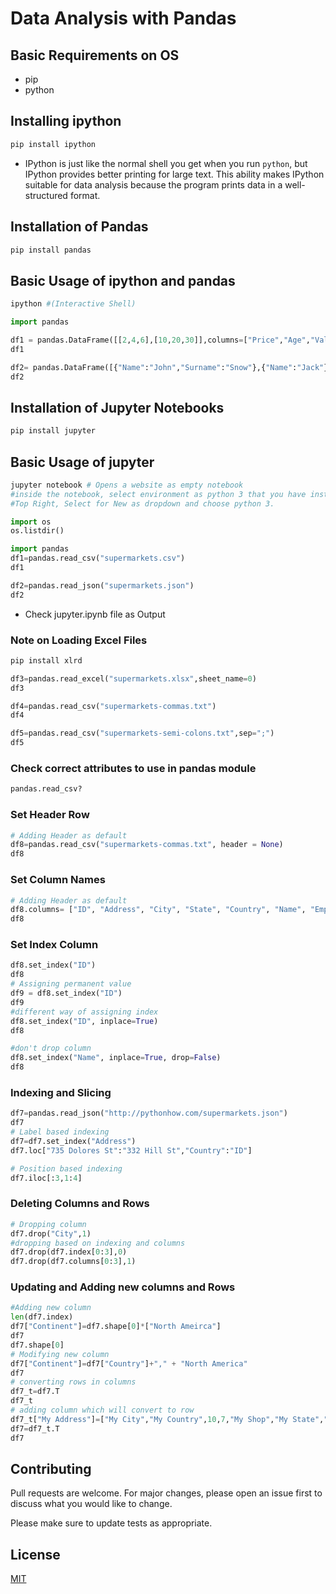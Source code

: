 # Data Analysis with Pandas

## Basic Requirements on OS
* pip
* python

## Installing ipython
```bash
pip install ipython
```
* IPython is just like the normal shell you get when you run `python`, but IPython provides better printing for large text. This ability makes IPython suitable for data analysis because the program prints data in a well-structured format.

## Installation of Pandas
``` bash
pip install pandas
```

## Basic Usage of ipython and pandas
```python
ipython #(Interactive Shell)

import pandas

df1 = pandas.DataFrame([[2,4,6],[10,20,30]],columns=["Price","Age","Value"],index=["First","Second"])
df1

df2= pandas.DataFrame([{"Name":"John","Surname":"Snow"},{"Name":"Jack"}])
df2
```
## Installation of Jupyter Notebooks
``` bash
pip install jupyter
```
## Basic Usage of jupyter
```bash
jupyter notebook # Opens a website as empty notebook
#inside the notebook, select environment as python 3 that you have installed on your machine.
#Top Right, Select for New as dropdown and choose python 3.
```
```python
import os
os.listdir()

import pandas
df1=pandas.read_csv("supermarkets.csv")
df1

df2=pandas.read_json("supermarkets.json")
df2
```
* Check jupyter.ipynb file as Output

### Note on Loading Excel Files

```bash
pip install xlrd
```
```python
df3=pandas.read_excel("supermarkets.xlsx",sheet_name=0)
df3

df4=pandas.read_csv("supermarkets-commas.txt")
df4

df5=pandas.read_csv("supermarkets-semi-colons.txt",sep=";")
df5
```
### Check correct attributes to use in pandas module
```python
pandas.read_csv?
```
### Set Header Row
```python
# Adding Header as default
df8=pandas.read_csv("supermarkets-commas.txt", header = None)
df8
```
### Set Column Names
```python
# Adding Header as default
df8.columns= ["ID", "Address", "City", "State", "Country", "Name", "Employees"]
df8
```
### Set Index Column
```python
df8.set_index("ID")
df8
# Assigning permanent value
df9 = df8.set_index("ID")
df9
#different way of assigning index
df8.set_index("ID", inplace=True)
df8

#don't drop column
df8.set_index("Name", inplace=True, drop=False)
df8
```
### Indexing and Slicing
```python
df7=pandas.read_json("http://pythonhow.com/supermarkets.json")
df7
# Label based indexing
df7=df7.set_index("Address")
df7.loc["735 Dolores St":"332 Hill St","Country":"ID"]

# Position based indexing
df7.iloc[:3,1:4]
```
### Deleting Columns and Rows
```python
# Dropping column
df7.drop("City",1)
#dropping based on indexing and columns
df7.drop(df7.index[0:3],0)
df7.drop(df7.columns[0:3],1)
```
### Updating and Adding new columns and Rows
```python
#Adding new column
len(df7.index)
df7["Continent"]=df7.shape[0]*["North Ameirca"]
df7
df7.shape[0]
# Modifying new column
df7["Continent"]=df7["Country"]+"," + "North America"
df7
# converting rows in columns
df7_t=df7.T
df7_t
# adding column which will convert to row
df7_t["My Address"]=["My City","My Country",10,7,"My Shop","My State","My Continent"]
df7=df7_t.T
df7
```
## Contributing
Pull requests are welcome. For major changes, please open an issue first to discuss what you would like to change.

Please make sure to update tests as appropriate.

## License
[MIT](https://choosealicense.com/licenses/mit/)
